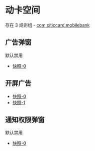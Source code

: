 # 动卡空间

存在 3 规则组 - [com.citiccard.mobilebank](/src/apps/com.citiccard.mobilebank.ts)

## 广告弹窗

默认禁用

- [快照-0](https://i.gkd.li/import/13049284)

## 开屏广告

- [快照-0](https://i.gkd.li/import/12684908)
- [快照-1](https://i.gkd.li/import/13049013)

## 通知权限弹窗

默认禁用

- [快照-0](https://i.gkd.li/import/13049283)

